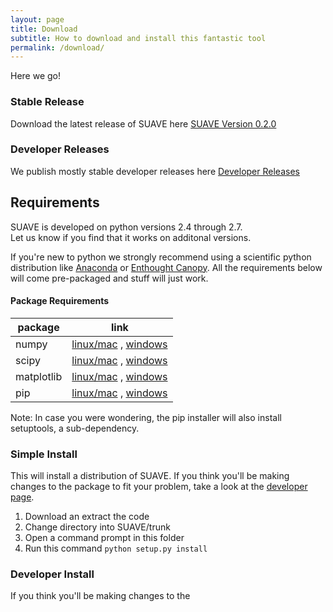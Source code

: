 ```yaml
---
layout: page
title: Download
subtitle: How to download and install this fantastic tool
permalink: /download/
---
```



Here we go!

### Stable Release
Download the latest release of SUAVE here
[SUAVE Version 0.2.0](https://github.com/suavecode/SUAVE/releases)


### Developer Releases
We publish mostly stable developer releases here
[Developer Releases](https://github.com/suavecode/SUAVE/releases)


## Requirements

SUAVE is developed on python versions 2.4 through 2.7.  
Let us know if you find that it works on additonal versions.

If you're new to python we strongly recommend using a scientific python distribution like [Anaconda](http://continuum.io/downloads) or [Enthought Canopy](https://store.enthought.com/downloads).  All the requirements below will come pre-packaged and stuff will just work.


#### Package Requirements

|package     | link  |
|------------|-------|
| numpy      | [linux/mac](http://sourceforge.net/projects/numpy/files/NumPy) , [windows](http://www.lfd.uci.edu/~gohlke/pythonlibs/#numpy) |
| scipy      | [linux/mac](http://sourceforge.net/projects/scipy/files/scipy) , [windows](http://www.lfd.uci.edu/~gohlke/pythonlibs/#scipy) |
| matplotlib | [linux/mac](http://sourceforge.net/projects/matplotlib/files/matplotlib) , [windows](http://www.lfd.uci.edu/~gohlke/pythonlibs/#matplotlib)  |
| pip        | [linux/mac](https://pip.pypa.io/en/stable/installing.html) , [windows](https://pip.pypa.io/en/stable/installing.html)  | 

Note: In case you were wondering, the pip installer will also install setuptools, a sub-dependency.

### Simple Install
This will install a distribution of SUAVE.  If you think you'll be making changes to the package to fit your problem, take a look at the [developer page](develop).

1. Download an extract the code
2. Change directory into SUAVE/trunk
3. Open a command prompt in this folder
4. Run this command ```python setup.py install```


### Developer Install
If you think you'll be making changes to the 
